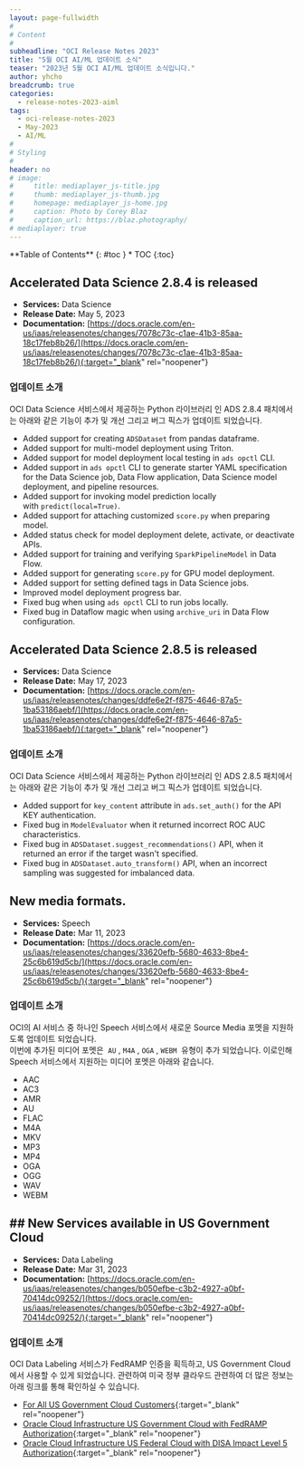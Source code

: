 ```yaml
---
layout: page-fullwidth
#
# Content
#
subheadline: "OCI Release Notes 2023"
title: "5월 OCI AI/ML 업데이트 소식"
teaser: "2023년 5월 OCI AI/ML 업데이트 소식입니다."
author: yhcho
breadcrumb: true
categories:
  - release-notes-2023-aiml
tags:
  - oci-release-notes-2023
  - May-2023
  - AI/ML
#
# Styling
#
header: no
# image:
#     title: mediaplayer_js-title.jpg
#     thumb: mediaplayer_js-thumb.jpg
#     homepage: mediaplayer_js-home.jpg
#     caption: Photo by Corey Blaz
#     caption_url: https://blaz.photography/
# mediaplayer: true
---
```


<div class="panel radius" markdown="1">
**Table of Contents**
{: #toc }
*  TOC
{:toc}
</div>


## Accelerated Data Science 2.8.4 is released
* **Services:** Data Science
* **Release Date:** May 5, 2023
* **Documentation:** [https://docs.oracle.com/en-us/iaas/releasenotes/changes/7078c73c-c1ae-41b3-85aa-18c17feb8b26/](https://docs.oracle.com/en-us/iaas/releasenotes/changes/7078c73c-c1ae-41b3-85aa-18c17feb8b26/){:target="_blank" rel="noopener"}

### 업데이트 소개
OCI Data Science 서비스에서 제공하는 Python 라이브러리 인 ADS 2.8.4 패치에서는 아래와 같은 기능이 추가 및 개선 그리고 버그 픽스가 업데이트 되었습니다.

- Added support for creating `ADSDataset` from pandas dataframe.
- Added support for multi-model deployment using Triton.
- Added support for model deployment local testing in `ads opctl` CLI.
- Added support in `ads opctl` CLI to generate starter YAML specification for the Data Science job, Data Flow application, Data Science model deployment, and pipeline resources.
- Added support for invoking model prediction locally with `predict(local=True)`.
- Added support for attaching customized `score.py` when preparing model.
- Added status check for model deployment delete, activate, or deactivate APIs.
- Added support for training and verifying `SparkPipelineModel` in Data Flow.
- Added support for generating `score.p`y for GPU model deployment.
- Added support for setting defined tags in Data Science jobs.
- Improved model deployment progress bar.
- Fixed bug when using `ads opctl` CLI to run jobs locally.
- Fixed bug in Dataflow magic when using `archive_uri` in Data Flow configuration.



## Accelerated Data Science 2.8.5 is released
* **Services:** Data Science
* **Release Date:** May 17, 2023
* **Documentation:** [https://docs.oracle.com/en-us/iaas/releasenotes/changes/ddfe6e2f-f875-4646-87a5-1ba53186aebf/](https://docs.oracle.com/en-us/iaas/releasenotes/changes/ddfe6e2f-f875-4646-87a5-1ba53186aebf/){:target="_blank" rel="noopener"}

### 업데이트 소개
OCI Data Science 서비스에서 제공하는 Python 라이브러리 인 ADS 2.8.5 패치에서는 아래와 같은 기능이 추가 및 개선 그리고 버그 픽스가 업데이트 되었습니다.

- Added support for `key_content` attribute in `ads.set_auth()` for the API KEY authentication.
- Fixed bug in `ModelEvaluator` when it returned incorrect ROC AUC characteristics.
- Fixed bug in `ADSDataset.suggest_recommendations()` API, when it returned an error if the target wasn't specified.
- Fixed bug in `ADSDataset.auto_transform()` API, when an incorrect sampling was suggested for imbalanced data.


## New media formats.
* **Services:** Speech
* **Release Date:** Mar 11, 2023
* **Documentation:** [https://docs.oracle.com/en-us/iaas/releasenotes/changes/33620efb-5680-4633-8be4-25c6b619d5cb/](https://docs.oracle.com/en-us/iaas/releasenotes/changes/33620efb-5680-4633-8be4-25c6b619d5cb/){:target="_blank" rel="noopener"}

### 업데이트 소개
OCI의 AI 서비스 중 하나인 Speech 서비스에서 새로운 Source Media 포멧을 지원하도록 업데이트 되었습니다.<br>
이번에 추가된 미디어 포멧은  `AU` , `M4A` , `OGA` , `WEBM`  유형이 추가 되었습니다.
이로인해 Speech 서비스에서 지원하는 미디어 포멧은 아래와 같습니다.
- AAC
- AC3
- AMR
- AU
- FLAC
- M4A
- MKV
- MP3
- MP4
- OGA
- OGG
- WAV
- WEBM



## ## New Services available in US Government Cloud
* **Services:** Data Labeling
* **Release Date:** Mar 31, 2023
* **Documentation:** [https://docs.oracle.com/en-us/iaas/releasenotes/changes/b050efbe-c3b2-4927-a0bf-70414dc09252/](https://docs.oracle.com/en-us/iaas/releasenotes/changes/b050efbe-c3b2-4927-a0bf-70414dc09252/){:target="_blank" rel="noopener"}

### 업데이트 소개
OCI Data Labeling 서비스가 FedRAMP 인증을 획득하고, US Government Cloud 에서 사용할 수 있게 되었습니다.
관련하여 미국 정부 클라우드 관련하여 더 많은 정보는 아래 링크를 통해 확인하실 수 있습니다.

- [For All US Government Cloud Customers](https://docs.oracle.com/en-us/iaas/Content/General/Concepts/govinfo.htm){:target="_blank" rel="noopener"}
- [Oracle Cloud Infrastructure US Government Cloud with FedRAMP Authorization](https://docs.oracle.com/iaas/Content/General/Concepts/govfedramp.htm){:target="_blank" rel="noopener"}
- [Oracle Cloud Infrastructure US Federal Cloud with DISA Impact Level 5 Authorization](https://docs.oracle.com/en-us/iaas/Content/General/Concepts/govfeddod.htm){:target="_blank" rel="noopener"}